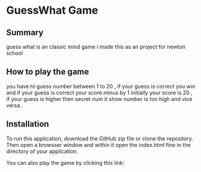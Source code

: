 # GuessWhat Game
## Summary
guess what is an classic mind game i made this as an project for newton school 


## How to play the game
you have to guess number between 1 to 20 , if your guess is correct you win and if your guess is correct your score minus by 1 initially your score is 20 , 
if your guess is higher then secret num it show number is too high and vice versa .

## Installation
To run this application, download the GitHub zip file or clone the repository. 
Then open a browsser window and within it open the index.html fine in the directory of your application.

You can also play the game by clicking this link: 
